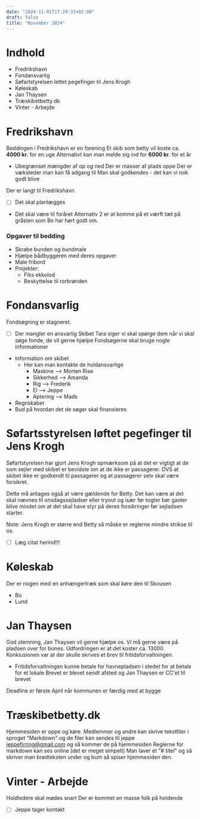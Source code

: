 ```yaml
---
date: "2024-11-01T17:29:33+02:00"
draft: false
title: "November 2024"
---
```


# Indhold
- Fredrikshavn
- Fondansvarlig
- Søfartstyrelsen lettet pegefinger til Jens Krogh
- Køleskab
- Jan Thaysen
- Træskibetbetty.dk
- Vinter - Arbejde

# Fredrikshavn
Beddingen i Fredrikshavn er en forening
Et skib som betty vil koste ca. **4000 kr.** for en uge
Alternativt kan man melde sig ind for **6000 kr**. for et år
- Ubegrænset mængder af op og ned
Der er masser af plads oppe
Der er væksteder man kan få adgang til
Man skal godkendes - det kan vi nok godt blive

Der er langt til Fredrikshavn

- [ ] Det skal planlægges
- Det skal være til foråret
Alternativ 2 er at komme på et værft tæt på gråsten som Bo har hørt godt om.
### Opgaver til bedding
- Skrabe bunden og bundmale
- Hjælpe bådbyggeren med deres opgaver
- Male fribord
- Projekter: 
	- Fiks ekkolod
	- Beskyttelse til rorbrønden

# Fondansvarlig
Fondsøgning er stagneret. 
- [ ] Der mangler en ansvarlig
Skibet Tara siger vi skal spørge dem når vi skal søge fonde, de vil gerne hjælpe
Fondsøgerne skal bruge nogle informationer
- Information om skibet
	- Her kan man kontakte de holdansvarlige
		- Maskine --> Morten Rise
		- Sikkerhed --> Amanda
		- Rig --> Frederik 
		- El --> Jeppe 
		- Aptering --> Mads
- Regnskaber
- Bud på hvordan det de søger skal finansieres

# Søfartsstyrelsen løftet pegefinger til Jens Krogh
Søfartstyrelsen har gjort Jens Krogh opmærksom på at det er vigtigt at de som sejler med skibet er bevidste om at de ikke er passagerer. DVS at skibet ikke er godkendt til passagerer og at passagerer selv skal være forsikret. 

Dette må antages også at være gældende for Betty. Det kan være at det skal nævnes til onsdagssejladser eller tryout og især før togter bør gaster blive mindet om at det skal have styr på deres forsikringer før sejladsen starter.

Note: Jens Krogh er større end Betty så måske er reglerne mindre strikse til os.
- [ ] Læg citat herind!!!

# Køleskab
Der er nogen med en anhængertræk som skal køre den til Skousen
- Bo
- Lund 

# Jan Thaysen
God stemning, Jan Thaysen vil gerne hjælpe os.
Vi må gerne være på pladsen over for bones. Udfordringen er at det koster ca. 13000.
Konklusionen var at der skulle skrives et brev til fritidsforvaltningen.
- Fritidsforvaltningen kunne betale for havnepladsen i stedet for at betale for et lokale
Brevet er blevet sendt afsted og Jan Thaysen er CC'et til brevet

Deadline er første April når kommunen er færdig med at bygge

# Træskibetbetty.dk
Hjemmesiden er oppe og køre. Medlemmer og andre kan skrive tekstfiler i sproget "Markdown" og de filer kan sendes til jeppe jeppefirring@gmail.com og så kommer de på hjemmesiden
Reglerne for markdown kan ses online (det er meget simpelt)
Man laver et "# titel" og så skriver man brødteksten under og bum så spiser hjemmesiden den.

# Vinter - Arbejde
Holdledere skal mødes snart
Der er kommet en masse folk på holdende
- [ ] Jeppe tager kontakt

